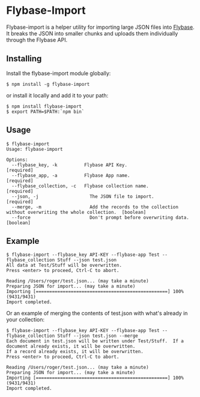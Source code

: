 # Flybase-Import

Flybase-import is a helper utility for importing large JSON files into [Flybase](https://www.flybase.io/). It 
breaks the JSON into smaller chunks and uploads them individually through the Flybase API.

## Installing

Install the flybase-import module globally:

    $ npm install -g flybase-import

or install it locally and add it to your path:

    $ npm install flybase-import
    $ export PATH=$PATH:`npm bin`

## Usage

    $ flybase-import
    Usage: flybase-import

    Options:
      --flybase_key, -k          Flybase API Key.                                                          [required]
      --flybase_app, -a          Flybase App name.                                                         [required]
      --flybase_collection, -c   Flybase collection name.                                                  [required]
      --json, -j                   The JSON file to import.                                                     [required]
      --merge, -m                  Add the records to the collection without overwriting the whole collection.  [boolean]
      --force                      Don't prompt before overwriting data.                                        [boolean]


## Example

    $ flybase-import --flybase_key API-KEY --flybase-app Test --flybase_collection Stuff --json test.json
    All data at Test/Stuff will be overwritten.
    Press <enter> to proceed, Ctrl-C to abort.

    Reading /Users/roger/test.json... (may take a minute)
    Preparing JSON for import... (may take a minute)
    Importing [=================================================] 100% (9431/9431)
    Import completed.

Or an example of merging the contents of test.json with what's already in your collection:

    $ flybase-import --flybase_key API-KEY --flybase-app Test --flybase_collection Stuff --json test.json --merge
    Each document in test.json will be written under Test/Stuff.  If a document already exists, it will be overwritten.
    If a record already exists, it will be overwritten.
    Press <enter> to proceed, Ctrl-C to abort.

    Reading /Users/roger/test.json... (may take a minute)
    Preparing JSON for import... (may take a minute)
    Importing [=================================================] 100% (9431/9431)
    Import completed.

